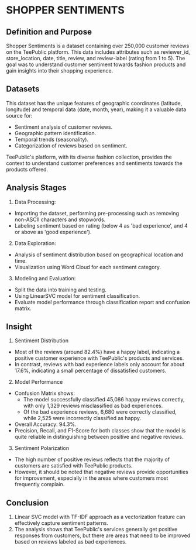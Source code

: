 # SHOPPER SENTIMENTS

## Definition and Purpose
Shopper Sentiments is a dataset containing over 250,000 customer reviews on the TeePublic platform. This data includes attributes such as reviewer_id, store_location, date, title, review, and review-label (rating from 1 to 5). The goal was to understand customer sentiment towards fashion products and gain insights into their shopping experience.

## Datasets

This dataset has the unique features of geographic coordinates (latitude, longitude) and temporal data (date, month, year), making it a valuable data source for:
- Sentiment analysis of customer reviews.
- Geographic pattern identification.
- Temporal trends (seasonality).
- Categorization of reviews based on sentiment.

TeePublic's platform, with its diverse fashion collection, provides the context to understand customer preferences and sentiments towards the products offered.

## Analysis Stages
1. Data Processing:
  - Importing the dataset, performing pre-processing such as removing non-ASCII characters and stopwords.
  - Labeling sentiment based on rating (below 4 as 'bad experience', and 4 or above as 'good experience').

2. Data Exploration:
  - Analysis of sentiment distribution based on geographical location and time.
  - Visualization using Word Cloud for each sentiment category.

3. Modeling and Evaluation:
  - Split the data into training and testing.
  - Using LinearSVC model for sentiment classification.
  - Evaluate model performance through classification report and confusion matrix.

## Insight

1. Sentiment Distribution
  - Most of the reviews (around 82.4%) have a happy label, indicating a positive customer experience with TeePublic's products and services.
  - In contrast, reviews with bad experience labels only account for about 17.6%, indicating a small percentage of dissatisfied customers.

2. Model Performance
  - Confusion Matrix shows:
    - The model successfully classified 45,086 happy reviews correctly, with only 1,329 reviews misclassified as bad experiences.
    - Of the bad experience reviews, 6,680 were correctly classified, while 2,525 were incorrectly classified as happy.
  - Overall Accuracy: 94.3%.
  - Precision, Recall, and F1-Score for both classes show that the model is quite reliable in distinguishing between positive and negative reviews.

3. Sentiment Polarization
  - The high number of positive reviews reflects that the majority of customers are satisfied with TeePublic products.
  - However, it should be noted that negative reviews provide opportunities for improvement, especially in the areas where customers most frequently complain.

## Conclusion
1. Linear SVC model with TF-IDF approach as a vectorization feature can effectively capture sentiment patterns.
2. The analysis shows that TeePublic's services generally get positive responses from customers, but there are areas that need to be improved based on reviews labeled as bad experiences.
